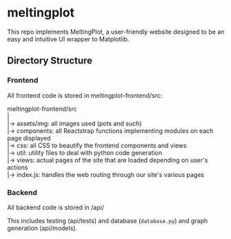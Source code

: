 # meltingplot

This repo implements MeltingPlot, a user-friendly website designed to be an easy and intuitive UI wrapper to Matplotlib.

## Directory Structure

### Frontend

All frontend code is stored in meltingplot-frontend/src:

meltingplot-frontend/src     
|      
|-> assets/img:  all images used (pots and such)     
|-> components: all Reactstrap functions implementing modules on each page displayed     
|-> css: all CSS to beautify the frontend components and views     
|-> util: utility files to deal with python code generation     
|-> views: actual pages of the site that are loaded depending on user's actions     
|-> index.js: handles the web routing through our site's various pages     

### Backend

All backend code is stored in /api/

This includes testing (api/tests) and database (`database.py`) and graph generation (api/models).
